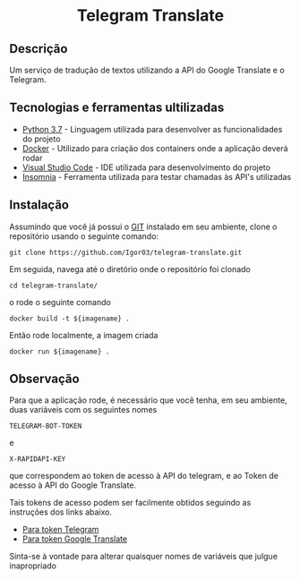<h1 align = "center">
<strong>Telegram Translate</strong>
</h1>

## Descrição
Um serviço de tradução de textos utilizando a API do Google Translate e o Telegram.

## Tecnologias e ferramentas ultilizadas
* [Python 3.7](https://www.python.org/) - Linguagem utilizada para desenvolver as funcionalidades do projeto
* [Docker](https://www.docker.com/) - Utilizado para criação dos containers onde a aplicação deverá rodar
* [Visual Studio Code](https://code.visualstudio.com/) - IDE utilizada para desenvolvimento do projeto
* [Insomnia](https://insomnia.rest/) - Ferramenta utilizada para testar chamadas às API's utilizadas

## Instalação
Assumindo que você já possui o [GIT](https://git-scm.com/)  instalado em seu ambiente, clone o repositório usando o seguinte comando:
```
git clone https://github.com/Igor03/telegram-translate.git
```
Em seguida, navega até o diretório onde o repositório foi clonado
```
cd telegram-translate/
```
o rode o seguinte comando
```
docker build -t ${imagename} .
```

Então rode localmente, a imagem criada 
```
docker run ${imagename} .
```

## Observação
Para que a aplicação rode, é necessário que você tenha, em seu ambiente, duas variáveis com os seguintes nomes
```
TELEGRAM-BOT-TOKEN
```
e
```
X-RAPIDAPI-KEY
```
que correspondem ao token de acesso à API do telegram, e ao Token de acesso à API do Google Translate.

Tais tokens de acesso podem ser facilmente obtidos seguindo as instruções dos links abaixo.
* [Para token Telegram](https://core.telegram.org/)
* [Para token Google Translate](https://rapidapi.com/googlecloud/api/google-translate1)

Sinta-se à vontade para alterar quaisquer nomes de variáveis que julgue inapropriado
